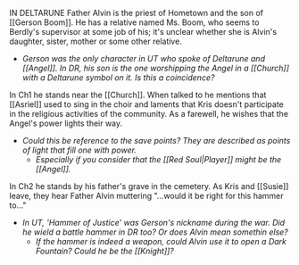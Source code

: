 IN DELTARUNE Father Alvin is the priest of Hometown and the son of [[Gerson Boom]]. He has a relative named Ms. Boom, who seems to Berdly's supervisor at some job of his; it's unclear whether she is Alvin's daughter, sister, mother or some other relative.
- _Gerson was the only character in UT who spoke of Deltarune and [[Angel]]. In DR, his son is the one worshipping the Angel in a [[Church]] with a Deltarune symbol on it. Is this a coincidence?_

In Ch1 he stands near the [[Church]]. When talked to he mentions that [[Asriel]] used to sing in the choir and laments that Kris doesn't participate in the religious activities of the community. As a farewell, he wishes that the Angel's power lights their way.
- _Could this be reference to the save points? They are described as points of light that fill one with power._
	- _Especially if you consider that the [[Red Soul|Player]] might be the [[Angel]]._

In Ch2 he stands by his father's grave in the cemetery. As Kris and [[Susie]] leave, they hear Father Alvin muttering "...would it be right for this hammer to..."
- _In UT, 'Hammer of Justice' was Gerson's nickname during the war. Did he wield a battle hammer in DR too? Or does Alvin mean somethin else?_ 
	- _If the hammer is indeed a weapon, could Alvin use it to open a Dark Fountain? Could he be the [[Knight]]?_